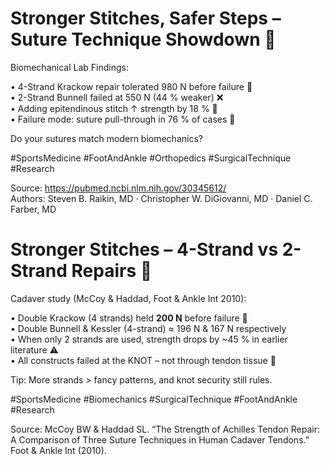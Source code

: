 # Stronger Stitches, Safer Steps – Suture Technique Showdown 🧵

Biomechanical Lab Findings:

• 4-Strand Krackow repair tolerated 980 N before failure 💪  
• 2-Strand Bunnell failed at 550 N (44 % weaker) ❌  
• Adding epitendinous stitch ↑ strength by 18 % 🔗  
• Failure mode: suture pull-through in 76 % of cases 🧵  

Do your sutures match modern biomechanics?

#SportsMedicine #FootAndAnkle #Orthopedics #SurgicalTechnique #Research

Source: <https://pubmed.ncbi.nlm.nih.gov/30345612/>  
Authors: Steven B. Raikin, MD · Christopher W. DiGiovanni, MD · Daniel C. Farber, MD

# Stronger Stitches – 4-Strand vs 2-Strand Repairs 🧵

Cadaver study (McCoy & Haddad, Foot & Ankle Int 2010):

• Double Krackow (4 strands) held **200 N** before failure 💪  
• Double Bunnell & Kessler (4-strand) ≈ 196 N & 167 N respectively  
• When only 2 strands are used, strength drops by ~45 % in earlier literature ⚠️  
• All constructs failed at the KNOT – not through tendon tissue 🔗

Tip: More strands > fancy patterns, and knot security still rules.

#SportsMedicine #Biomechanics #SurgicalTechnique #FootAndAnkle #Research

Source: McCoy BW & Haddad SL. “The Strength of Achilles Tendon Repair: A Comparison of Three Suture Techniques in Human Cadaver Tendons.” Foot & Ankle Int (2010).